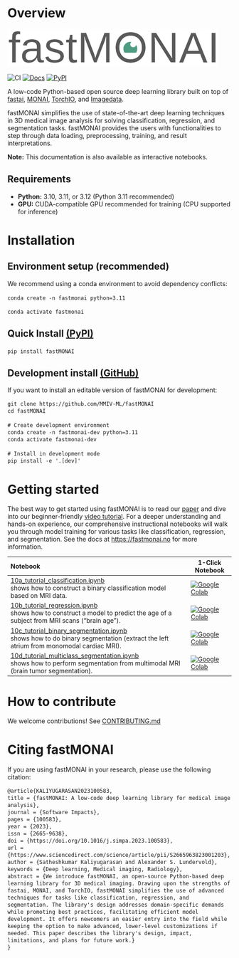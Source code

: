 # Overview


<!-- WARNING: THIS FILE WAS AUTOGENERATED! DO NOT EDIT! -->

![](https://raw.githubusercontent.com/skaliy/skaliy.github.io/main/assets/fastmonai_v1.png)

![CI](https://github.com/MMIV-ML/fastMONAI/workflows/CI/badge.svg)
[![Docs](https://github.com/MMIV-ML/fastMONAI/actions/workflows/deploy.yaml/badge.svg)](https://fastmonai.no)
[![PyPI](https://img.shields.io/pypi/v/fastMONAI?color=blue&label=PyPI%20version&logo=python&logoColor=white.png)](https://pypi.org/project/fastMONAI)

A low-code Python-based open source deep learning library built on top
of [fastai](https://github.com/fastai/fastai),
[MONAI](https://monai.io/), [TorchIO](https://torchio.readthedocs.io/),
and [Imagedata](https://imagedata.readthedocs.io/).

fastMONAI simplifies the use of state-of-the-art deep learning
techniques in 3D medical image analysis for solving classification,
regression, and segmentation tasks. fastMONAI provides the users with
functionalities to step through data loading, preprocessing, training,
and result interpretations.

<b>Note:</b> This documentation is also available as interactive
notebooks.

## Requirements

- **Python:** 3.10, 3.11, or 3.12 (Python 3.11 recommended)
- **GPU:** CUDA-compatible GPU recommended for training (CPU supported
  for inference)

# Installation

## Environment setup (recommended)

We recommend using a conda environment to avoid dependency conflicts:

`conda create -n fastmonai python=3.11`

`conda activate fastmonai`

## Quick Install [(PyPI)](https://pypi.org/project/fastMONAI/)

`pip install fastMONAI`

## Development install [(GitHub)](https://github.com/MMIV-ML/fastMONAI)

If you want to install an editable version of fastMONAI for development:

    git clone https://github.com/MMIV-ML/fastMONAI
    cd fastMONAI

    # Create development environment
    conda create -n fastmonai-dev python=3.11
    conda activate fastmonai-dev

    # Install in development mode
    pip install -e '.[dev]'

# Getting started

The best way to get started using fastMONAI is to read our
[paper](https://www.sciencedirect.com/science/article/pii/S2665963823001203)
and dive into our beginner-friendly [video
tutorial](https://fastmonai.no/tutorial_beginner_video). For a deeper
understanding and hands-on experience, our comprehensive instructional
notebooks will walk you through model training for various tasks like
classification, regression, and segmentation. See the docs at
https://fastmonai.no for more information.

| Notebook | 1-Click Notebook |
|:---|----|
| [10a_tutorial_classification.ipynb](https://nbviewer.org/github/MMIV-ML/fastMONAI/blob/main/nbs/10a_tutorial_classification.ipynb) <br>shows how to construct a binary classification model based on MRI data. | [![Google Colab](https://colab.research.google.com/assets/colab-badge.svg)](https://colab.research.google.com/github/MMIV-ML/fastMONAI/blob/main/nbs/10a_tutorial_classification.ipynb) |
| [10b_tutorial_regression.ipynb](https://nbviewer.org/github/MMIV-ML/fastMONAI/blob/main/nbs/10b_tutorial_regression.ipynb) <br>shows how to construct a model to predict the age of a subject from MRI scans (“brain age”). | [![Google Colab](https://colab.research.google.com/assets/colab-badge.svg)](https://colab.research.google.com/github/MMIV-ML/fastMONAI/blob/main/nbs/10b_tutorial_regression.ipynb) |
| [10c_tutorial_binary_segmentation.ipynb](https://nbviewer.org/github/MMIV-ML/fastMONAI/blob/main/nbs/10c_tutorial_binary_segmentation.ipynb) <br>shows how to do binary segmentation (extract the left atrium from monomodal cardiac MRI). | [![Google Colab](https://colab.research.google.com/assets/colab-badge.svg)](https://colab.research.google.com/github/MMIV-ML/fastMONAI/blob/main/nbs/10c_tutorial_binary_segmentation.ipynb) |
| [10d_tutorial_multiclass_segmentation.ipynb](https://nbviewer.org/github/MMIV-ML/fastMONAI/blob/main/nbs/10d_tutorial_multiclass_segmentation.ipynb) <br>shows how to perform segmentation from multimodal MRI (brain tumor segmentation). | [![Google Colab](https://colab.research.google.com/assets/colab-badge.svg)](https://colab.research.google.com/github/MMIV-ML/fastMONAI/blob/main/nbs/10d_tutorial_multiclass_segmentation.ipynb) |

# How to contribute

We welcome contributions! See
[CONTRIBUTING.md](https://github.com/MMIV-ML/fastMONAI/blob/main/CONTRIBUTING.md)

# Citing fastMONAI

If you are using fastMONAI in your research, please use the following
citation:

    @article{KALIYUGARASAN2023100583,
    title = {fastMONAI: A low-code deep learning library for medical image analysis},
    journal = {Software Impacts},
    pages = {100583},
    year = {2023},
    issn = {2665-9638},
    doi = {https://doi.org/10.1016/j.simpa.2023.100583},
    url = {https://www.sciencedirect.com/science/article/pii/S2665963823001203},
    author = {Satheshkumar Kaliyugarasan and Alexander S. Lundervold},
    keywords = {Deep learning, Medical imaging, Radiology},
    abstract = {We introduce fastMONAI, an open-source Python-based deep learning library for 3D medical imaging. Drawing upon the strengths of fastai, MONAI, and TorchIO, fastMONAI simplifies the use of advanced techniques for tasks like classification, regression, and segmentation. The library's design addresses domain-specific demands while promoting best practices, facilitating efficient model development. It offers newcomers an easier entry into the field while keeping the option to make advanced, lower-level customizations if needed. This paper describes the library's design, impact, limitations, and plans for future work.}
    }

